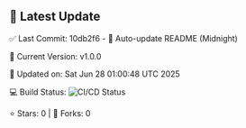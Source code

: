 ## 🚀 Latest Update

✅ Last Commit: 10db2f6 - 🤖 Auto-update README (Midnight)

🌟 Current Version: v1.0.0

📅 Updated on: Sat Jun 28 01:00:48 UTC 2025

💻 Build Status: ![CI/CD Status](https://github.com/SaiAryan1784/wedding_frontend/actions/workflows/update-readme.yml/badge.svg)

⭐️ Stars: 0 | 🍴 Forks: 0
